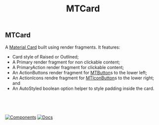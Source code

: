 ﻿---
uid: C.MTCard
title: MTCard
---
## MTCard

A [Material Card](https://material.io/develop/web/components/cards/) built using render fragments. It features:

- Card style of Raised or Outlined;
- A Primary render fragment for non clickable content;
- A PrimaryAction render fragment for clickable content;
- An ActionButtons render fragment for [MTButton](~/BlazorMdc/Components/Button/MTButton.razor.html)s to the lower left;
- An ActionIcons rendre fragment for [MTIconButton](~/BlazorMdc/Components/IconButton/MTIconButton.razor.html)s to the lower right; and
- An AutoStyled boolean option helper to style padding inside the card.

&nbsp;

&nbsp;

[![Components](https://img.shields.io/static/v1?label=Components&message=Core&color=blue)](xref:A.CoreComponents)
[![Docs](https://img.shields.io/static/v1?label=API%20Documentation&message=MTCard&color=brightgreen)](xref:BlazorMdc.MTCard)